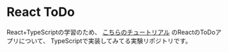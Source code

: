 # React ToDo

React+TypeScriptの学習のため、
[こちらのチュートリアル](https://www.hypertextcandy.com/react-tutorial-05-wrap-up-with-todo-app) のReactのToDoアプリについて、
TypeScriptで実装してみてる実験リポジトリです。
